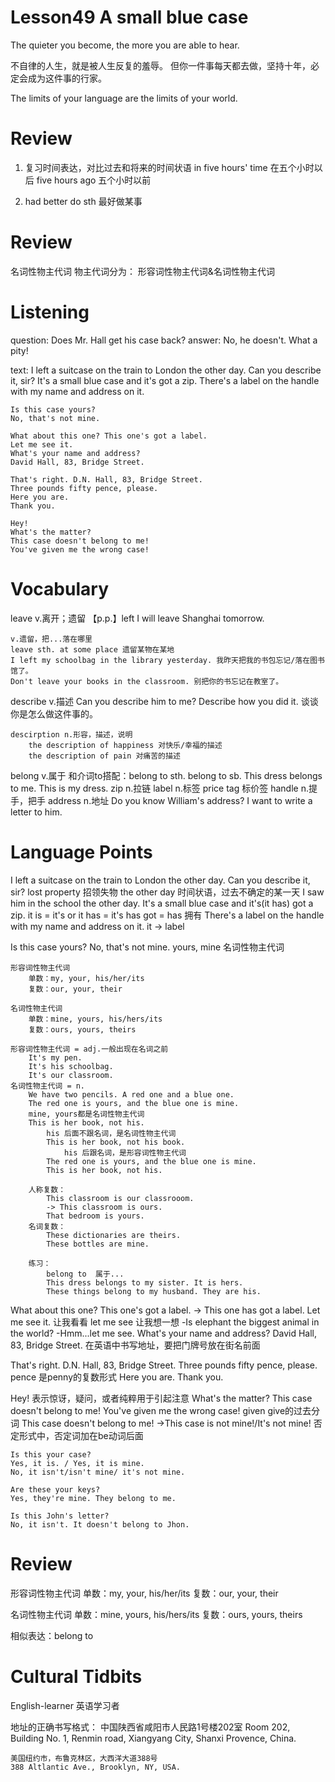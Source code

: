 # Lesson49 A small blue case

The quieter you become, the more you are able to hear.

不自律的人生，就是被人生反复的羞辱。
但你一件事每天都去做，坚持十年，必定会成为这件事的行家。

The limits of your language are the limits of your world.

# Review

1. 复习时间表达，对比过去和将来的时间状语
    in five hours' time 在五个小时以后
    five hours ago 五个小时以前

2. had better do sth 最好做某事

# Review

名词性物主代词
物主代词分为：
    形容词性物主代词&名词性物主代词

# Listening 

question:
    Does Mr. Hall get his case back?
answer:
    No, he doesn't.
    What a pity!

text:
    I left a suitcase on the train to London the other day.
    Can you describe it, sir?
    It's a small blue case and it's got a zip.
    There's a label on the handle with my name and address on it.

    Is this case yours?
    No, that's not mine.

    What about this one? This one's got a label.
    Let me see it.
    What's your name and address?
    David Hall, 83, Bridge Street.

    That's right. D.N. Hall, 83, Bridge Street.
    Three pounds fifty pence, please.
    Here you are.
    Thank you.

    Hey!
    What's the matter?
    This case doesn't belong to me!
    You've given me the wrong case!

# Vocabulary

leave v.离开；遗留
    【p.p.】left
    I will leave Shanghai tomorrow.
    
    v.遗留，把...落在哪里
    leave sth. at some place 遗留某物在某地
    I left my schoolbag in the library yesterday. 我昨天把我的书包忘记/落在图书馆了。
    Don't leave your books in the classroom. 别把你的书忘记在教室了。

describe v.描述
    Can you describe him to me?
    Describe how you did it. 谈谈你是怎么做这件事的。
    
    descirption n.形容，描述，说明
        the description of happiness 对快乐/幸福的描述
        the description of pain 对痛苦的描述

belong v.属于
    和介词to搭配：belong to
    sth. belong to sb.
    This dress belongs to me.
    This is my dress.
zip n.拉链
label n.标签
    price tag 标价签
handle n.提手，把手
address n.地址
    Do you know William's address?
    I want to write a letter to him.

# Language Points

I left a suitcase on the train to London the other day.
Can you describe it, sir?
    lost property 招领失物
    the other day 时间状语，过去不确定的某一天
    I saw him in the school the other day.
It's a small blue case and it's(it has) got a zip.
    it is = it's or it has = it's
    has got = has 拥有
There's a label on the handle with my name and address on it.
    it -> label

Is this case yours?
No, that's not mine.
    yours, mine 名词性物主代词

    形容词性物主代词
        单数：my, your, his/her/its
        复数：our, your, their

    名词性物主代词
        单数：mine, yours, his/hers/its
        复数：ours, yours, theirs
    
    形容词性物主代词 = adj.一般出现在名词之前
        It's my pen.
        It's his schoolbag.
        It's our classroom.
    名词性物主代词 = n.
        We have two pencils. A red one and a blue one.
        The red one is yours, and the blue one is mine.
        mine, yours都是名词性物主代词
        This is her book, not his.
            his 后面不跟名词，是名词性物主代词
            This is her book, not his book.
                his 后跟名词，是形容词性物主代词
            The red one is yours, and the blue one is mine.
            This is her book, not his.
    
        人称复数：
            This classroom is our classrooom.
            -> This classroom is ours.
            That bedroom is yours.
        名词复数：
            These dictionaries are theirs.
            These bottles are mine.

        练习：
            belong to  属于...
            This dress belongs to my sister. It is hers.
            These things belong to my husband. They are his.

What about this one?
This one's got a label.
    -> This one has got a label.
Let me see it. 让我看看
    let me see 让我想一想
    -Is elephant the biggest animal in the world?
    -Hmm...let me see.
What's your name and address?
David Hall, 83, Bridge Street.
    在英语中书写地址，要把门牌号放在街名前面

That's right. D.N. Hall, 83, Bridge Street.
Three pounds fifty pence, please.
    pence 是penny的复数形式
Here you are.
Thank you.

Hey!
    表示惊讶，疑问，或者纯粹用于引起注意
What's the matter?
This case doesn't belong to me!
You've given me the wrong case!
    given give的过去分词
    This case doesn't belong to me!
    ->This case is not mine!/It's not mine!
    否定形式中，否定词加在be动词后面

    Is this your case?
    Yes, it is. / Yes, it is mine.
    No, it isn't/isn't mine/ it's not mine.

    Are these your keys?
    Yes, they're mine. They belong to me.

    Is this John's letter?
    No, it isn't. It doesn't belong to Jhon.

# Review

形容词性物主代词
    单数：my, your, his/her/its
    复数：our, your, their

名词性物主代词
    单数：mine, yours, his/hers/its
    复数：ours, yours, theirs

相似表达：belong to

# Cultural Tidbits

English-learner 英语学习者

地址的正确书写格式：
    中国陕西省咸阳市人民路1号楼202室
    Room 202, Building No. 1, Renmin road, Xiangyang City, Shanxi Provence, China.

    美国纽约市，布鲁克林区，大西洋大道388号
    388 Altlantic Ave., Brooklyn, NY, USA.